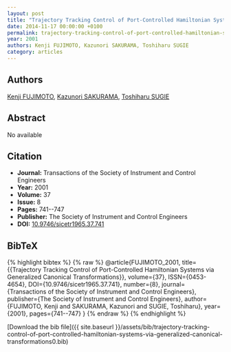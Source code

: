 ```yaml
---
layout: post
title: "Trajectory Tracking Control of Port-Controlled Hamiltonian Systems via Generalized Canonical Transformations"
date: 2014-11-17 00:00:00 +0100
permalink: trajectory-tracking-control-of-port-controlled-hamiltonian-systems-via-generalized-canonical-transformations0
year: 2001
authors: Kenji FUJIMOTO, Kazunori SAKURAMA, Toshiharu SUGIE
category: articles
---
```

 
## Authors
[Kenji FUJIMOTO](authors/kenji-fujimoto), [Kazunori SAKURAMA](authors/kazunori-sakurama), [Toshiharu SUGIE](authors/toshiharu-sugie)
 
## Abstract
No  available
 
## Citation
- **Journal:** Transactions of the Society of Instrument and Control Engineers
- **Year:** 2001
- **Volume:** 37
- **Issue:** 8
- **Pages:** 741--747
- **Publisher:** The Society of Instrument and Control Engineers
- **DOI:** [10.9746/sicetr1965.37.741](https://doi.org/10.9746/sicetr1965.37.741)
 
## BibTeX
{% highlight bibtex %}
{% raw %}
@article{FUJIMOTO_2001,
  title={{Trajectory Tracking Control of Port-Controlled Hamiltonian Systems via Generalized Canonical Transformations}},
  volume={37},
  ISSN={0453-4654},
  DOI={10.9746/sicetr1965.37.741},
  number={8},
  journal={Transactions of the Society of Instrument and Control Engineers},
  publisher={The Society of Instrument and Control Engineers},
  author={FUJIMOTO, Kenji and SAKURAMA, Kazunori and SUGIE, Toshiharu},
  year={2001},
  pages={741--747}
}
{% endraw %}
{% endhighlight %}
 
[Download the bib file]({{ site.baseurl }}/assets/bib/trajectory-tracking-control-of-port-controlled-hamiltonian-systems-via-generalized-canonical-transformations0.bib)
 
